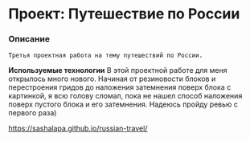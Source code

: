 # Проект: Путешествие по России

### Описание
    Третья проектная работа на тему путешествий по России.
**Используемые технологии**
В этой проектной работе для меня открылось много нового. Начиная от резиновости блоков и перестроения гридов до наложения затемнения поверх блока с картинкой, я всю голову сломал, пока не нашел способ наложения поверх пустого блока и его затемнения. Надеюсь пройду ревью с первого раза)

https://sashalapa.github.io/russian-travel/